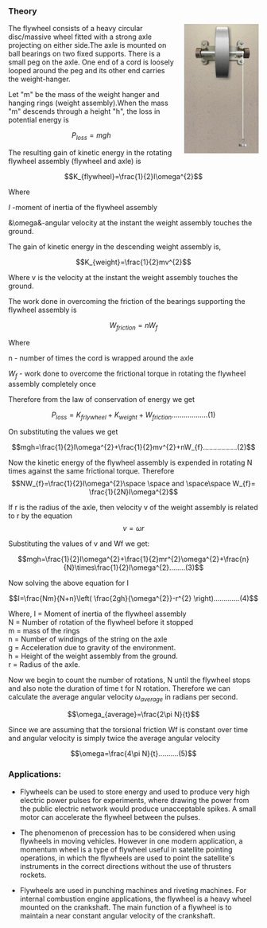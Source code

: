 ### Theory



<div style="float: right; margin-left: 20px;"> <img src="./images/figure1.jpg" alt="Figure 1" style="max-width: 150px; height: auto;"> <p style="text-align: center; font-size: smaller; font-style: italic;"></p> </div>



The flywheel consists of a heavy circular disc/massive wheel fitted with a strong axle projecting on either side.The axle is mounted on ball bearings on two fixed supports. There is a small peg on the axle. One end of a cord is loosely looped around the peg and its other end carries the weight-hanger.

                                                    

Let "m" be the mass of the weight hanger and hanging rings (weight assembly).When the mass "m" descends through a height "h", the loss in potential energy is

$$P_{loss}=mgh$$

The resulting gain of kinetic energy in the rotating flywheel assembly (flywheel and axle) is

$$K_{flywheel}=\frac{1}{2}I\omega^{2}$$

Where

$I$ -moment of inertia of the flywheel assembly

&\omega&-angular velocity at the instant the weight assembly touches the ground.

The gain of kinetic energy in the descending weight assembly is,

$$K_{weight}=\frac{1}{2}mv^{2}$$

Where v is the velocity at the instant the weight assembly  touches the ground.

The work done in overcoming the friction of the bearings supporting the flywheel assembly is

$$W_{friction}=nW_{f}$$

Where

n - number of times the cord is wrapped around the axle

$W_{f}$ - work done to overcome the frictional torque in rotating the flywheel assembly completely once

Therefore from the law of conservation of energy we get

$$P_{loss}=K_{frlywheel}+K_{weight}+W_{friction} ..................(1)$$

On substituting the values we get

$$mgh=\frac{1}{2}I\omega^{2}+\frac{1}{2}mv^{2}+nW_{f}.................(2)$$

Now the kinetic energy of the flywheel assembly is expended in rotating N times against the same frictional torque. Therefore
$$NW_{f}=\frac{1}{2}I\omega^{2}\space \space and \space\space W_{f}= \frac{1}{2N}I\omega^{2}$$

If r is the radius of the axle, then velocity v of the weight assembly is related to r by the equation
$$v=\omega r$$

Substituting the values of v and Wf we get:

$$mgh=\frac{1}{2}I\omega^{2}+\frac{1}{2}mr^{2}\omega^{2}+\frac{n}{N}\times\frac{1}{2}I\omega^{2}........(3)$$

 Now solving the above equation for I

$$I=\frac{Nm}{N+n}\left( \frac{2gh}{\omega^{2}}-r^{2} \right).............(4)$$

Where, I = Moment of inertia of the flywheel assembly<br>
N = Number of rotation of the flywheel before it stopped<br>
m = mass of the rings<br>
n = Number of windings of the string on the axle<br>
g = Acceleration due to gravity of the environment.<br>
h = Height of the weight assembly from the ground.<br>
r = Radius of the axle.<br>

Now we begin to count the number of rotations, N until the flywheel stops and also note the duration of time t for N rotation. Therefore we can calculate the average angular velocity $\omega_{average}$ in radians per second.

$$\omega_{average}=\frac{2\pi N}{t}$$

Since we are assuming  that the torsional friction Wf is constant over time and angular velocity is simply twice the average angular velocity

$$\omega=\frac{4\pi N}{t}..........(5)$$

### Applications:

- Flywheels can be used to store energy and used to produce very high electric power pulses for experiments, where drawing the power from the public electric network would produce unacceptable spikes. A small motor can accelerate the flywheel between the pulses.

- The phenomenon of precession has to be considered when using flywheels in moving vehicles. However in one modern application, a momentum wheel is a type of flywheel useful in satellite pointing operations, in which the flywheels are used to point the satellite's instruments in the correct directions without the use of thrusters rockets.

- Flywheels are used in punching machines and riveting machines. For internal combustion engine applications, the flywheel is a heavy wheel mounted on the crankshaft. The main function of a flywheel is to maintain a near constant angular velocity of the crankshaft.



 
